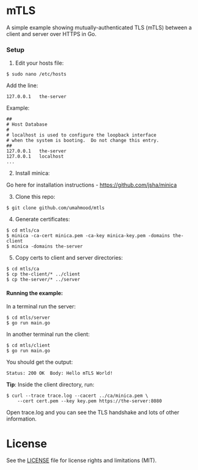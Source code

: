 # mTLS

A simple example showing mutually-authenticated TLS (mTLS) between a client and server over HTTPS in Go.

### Setup

1. Edit your hosts file:
```
$ sudo nano /etc/hosts
```
Add the line:
```
127.0.0.1   the-server
```
Example:
```
##
# Host Database
#
# localhost is used to configure the loopback interface
# when the system is booting.  Do not change this entry.
##
127.0.0.1   the-server
127.0.0.1   localhost
...
```
2. Install minica:

Go here for installation instructions - https://github.com/jsha/minica

3. Clone this repo:
```
$ git clone github.com/umahmood/mtls
```
4. Generate certificates:
```
$ cd mtls/ca
$ minica -ca-cert minica.pem -ca-key minica-key.pem -domains the-client
$ minica -domains the-server
```
5. Copy certs to client and server directories:
```
$ cd mtls/ca
$ cp the-client/* ../client
$ cp the-server/* ../server
```

#### Running the example:

In a terminal run the server:
```
$ cd mtls/server
$ go run main.go
```
In another terminal run the client:
```
$ cd mtls/client
$ go run main.go
```
You should get the output:
```
Status: 200 OK  Body: Hello mTLS World!
```

**Tip**: Inside the client directory, run:
```
$ curl --trace trace.log --cacert ../ca/minica.pem \
    --cert cert.pem --key key.pem https://the-server:8080
```
Open trace.log and you can see the TLS handshake and lots of other information.

# License

See the [LICENSE](LICENSE.md) file for license rights and limitations (MIT).
